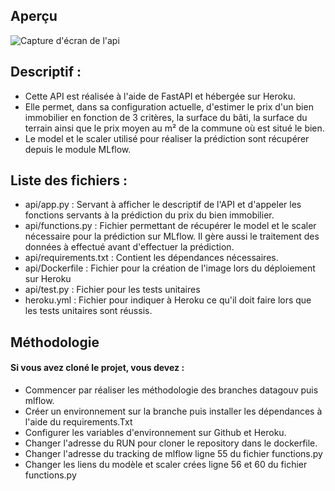 ## Aperçu
![Capture d'écran de l'api](https://raw.githubusercontent.com/rastakoer/certif_app_immo/api/api/Capture_api.PNG)

## Descriptif :
- Cette API est réalisée à l'aide de FastAPI et hébergée sur Heroku.
- Elle permet, dans sa configuration actuelle, d'estimer le prix d'un bien immobilier en fonction de 3 critères, la surface du bâti, la surface du terrain ainsi que le prix moyen au m² de la commune où est situé le bien.
- Le model et le scaler utilisé pour réaliser la prédiction sont récupérer depuis le module MLflow.

## Liste des fichiers :
- api/app.py : Servant à afficher le descriptif de l'API et d'appeler les fonctions servants à la prédiction du prix du bien immobilier.
- api/functions.py : Fichier permettant de récupérer le model et le scaler nécessaire pour la prédiction sur MLflow. Il gère aussi le traitement des données à effectué avant d'effectuer la prédiction.
- api/requirements.txt : Contient les dépendances nécessaires.
- api/Dockerfile : Fichier pour la création de l'image lors du déploiement sur Heroku
- api/test.py : Fichier pour les tests unitaires
- heroku.yml : Fichier pour indiquer à Heroku ce qu'il doit faire lors que les tests unitaires sont réussis.

## Méthodologie 
#### Si vous avez cloné le projet, vous devez :
- Commencer par réaliser les méthodologie des branches datagouv puis mlflow.
- Créer un environnement sur la branche puis installer les dépendances à l'aide du requirements.Txt
- Configurer les variables d'environnement sur Github et Heroku.
- Changer l'adresse du RUN pour cloner le repository dans le dockerfile.
- Changer l'adresse du tracking de mlflow ligne 55 du fichier functions.py
- Changer les liens du modèle et scaler crées ligne 56 et 60 du fichier functions.py
